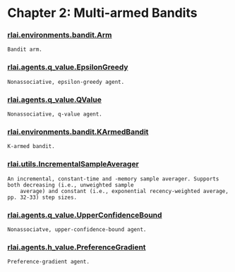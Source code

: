 # Chapter 2:  Multi-armed Bandits
### [rlai.environments.bandit.Arm](https://github.com/MatthewGerber/rlai/tree/master/src/rlai/environments/bandit.py#L19)
```
Bandit arm.
```
### [rlai.agents.q_value.EpsilonGreedy](https://github.com/MatthewGerber/rlai/tree/master/src/rlai/agents/q_value.py#L122)
```
Nonassociative, epsilon-greedy agent.
```
### [rlai.agents.q_value.QValue](https://github.com/MatthewGerber/rlai/tree/master/src/rlai/agents/q_value.py#L18)
```
Nonassociative, q-value agent.
```
### [rlai.environments.bandit.KArmedBandit](https://github.com/MatthewGerber/rlai/tree/master/src/rlai/environments/bandit.py#L75)
```
K-armed bandit.
```
### [rlai.utils.IncrementalSampleAverager](https://github.com/MatthewGerber/rlai/tree/master/src/rlai/utils.py#L20)
```
An incremental, constant-time and -memory sample averager. Supports both decreasing (i.e., unweighted sample
    average) and constant (i.e., exponential recency-weighted average, pp. 32-33) step sizes.
```
### [rlai.agents.q_value.UpperConfidenceBound](https://github.com/MatthewGerber/rlai/tree/master/src/rlai/agents/q_value.py#L280)
```
Nonassociatve, upper-confidence-bound agent.
```
### [rlai.agents.h_value.PreferenceGradient](https://github.com/MatthewGerber/rlai/tree/master/src/rlai/agents/h_value.py#L16)
```
Preference-gradient agent.
```
